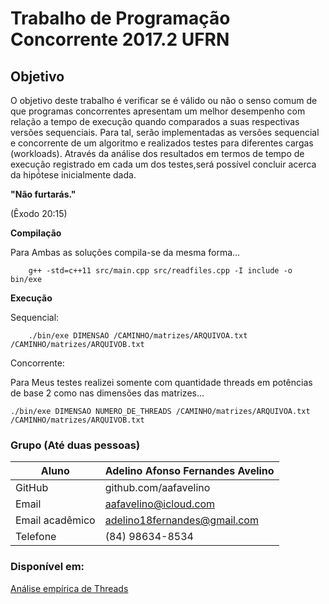 # Trabalho de Programação Concorrente 2017.2 UFRN

## Objetivo

O objetivo deste trabalho é verificar se é válido ou não o senso comum de que programas concorrentes apresentam um melhor desempenho com relação a tempo de execução quando comparados a suas respectivas versões sequenciais. Para tal, serão implementadas as versões sequencial e concorrente de um algoritmo e realizados testes para diferentes cargas (workloads). Através da análise dos resultados em termos de tempo de execução registrado em cada um dos testes,será possível concluir acerca da hipó́tese inicialmente dada.


**"Não furtarás."**

(Êxodo 20:15)

**Compilação**

Para Ambas as soluções compila-se da mesma forma...

```shell
	g++ -std=c++11 src/main.cpp src/readfiles.cpp -I include -o bin/exe
```

**Execução**

Sequencial:

```shell
	./bin/exe DIMENSAO /CAMINHO/matrizes/ARQUIVOA.txt /CAMINHO/matrizes/ARQUIVOB.txt
```

Concorrente:

Para Meus testes realizei somente com quantidade threads em potências de base 2 como nas dimensões das matrizes...

```shell
./bin/exe DIMENSAO NUMERO_DE_THREADS /CAMINHO/matrizes/ARQUIVOA.txt /CAMINHO/matrizes/ARQUIVOB.txt
```


### Grupo (Até duas pessoas)

|  Aluno                        | Adelino Afonso Fernandes Avelino  |
|-------------------------------|-----------------------------------|
|  GitHub                       |  github.com/aafavelino            |
|  Email               			|  aafavelino@icloud.com            |
|  Email acadêmico 				|  adelino18fernandes@gmail.com     |
|  Telefone						|  (84) 98634-8534					|

### Disponível em:

[Análise empírica de Threads](https://github.com/aafavelino/programacao_concorrente)
